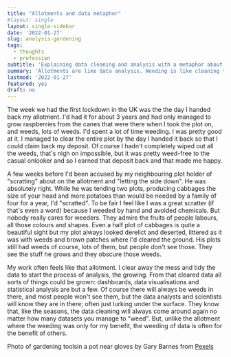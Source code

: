 ```yaml
---
title: "Allotments and data metaphor"
#layout: single
layout: single-sidebar
date: '2022-01-27'
slug: analysis-gardening
tags:
  - thoughts
  - profession
subtitle: 'Explaining data cleaning and analysis with a metaphor about an allotment'
summary: 'Allotments are like data analysis. Weeding is like cleaning the data, and analysis is like the growing of flowers, vegetables and fruit.'
lastmod: '2022-01-27'
featured: yes
draft: no
---
```


The week we had the first lockdown in the UK was the the day I handed back my allotment. I'd had it for about 3 years and had only managed to grow raspberries from the canes that were there when I took the plot on, and weeds, lots of weeds. I'd spent a lot of time weeding. I was pretty good at it. I managed to clear the entire plot by the day I handed it back so that I could claim back my deposit. Of course I hadn't completely wiped out all the weeds, that's nigh on impossible, but it was pretty weed-free to the casual onlooker and so I earned that deposit back and that made me happy.

A few weeks before I'd been accused by my neighbouring plot holder of "scratting" about on the allotment and "letting the side down". He was absolutely right. While he was tending two plots, producing cabbages the size of your head and more potatoes than would be needed by a family of four for a year, I'd "scratted". To be fair I feel like I was a great scratter (if that's even a word) because I weeded by hand and avoided chemicals. But nobody really cares for weeders. They admire the fruits of people labours, all those colours and shapes. Even a half plot of cabbages is quite a beautiful sight but my plot always looked derelict and deserted, littered as it was with weeds and brown patches where I'd cleared the ground. His plots still had weeds of course, lots of them, but people don't see those. They see the stuff he grows and they obscure those weeds.

My work often feels like that allotment. I clear away the mess and tidy the data to start the process of analysis, the growing. From that cleared data all sorts of things could be grown: dashboards, data visualisations and statistical analysis are but a few. Of course there will always be weeds in there, and most people won't see them, but the data analysts and scientists will know they are in there; often just lurking under the surface. They know that, like the seasons, the data cleaning will always come around again no matter how many datasets you manage to "weed". But, unlike the allotment where the weeding was only for my benefit, the weeding of data is often for the benefit of others.

Photo of gardening toolsin a pot near gloves by Gary Barnes from [Pexels](https://www.pexels.com/photo/gardening-tools-in-pot-near-gloves-6231714/)
